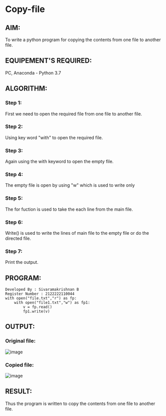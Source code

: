 # Copy-file

## AIM:
To write a python program for copying the contents from one file to another file.

## EQUIPEMENT'S REQUIRED: 
PC, Anaconda - Python 3.7

## ALGORITHM: 

### Step 1:
First we need to open the required file from one file to another file.

### Step 2: 
Using key word "with" to open the required file.
 
### Step 3: 
Again using the with keyword to open the empty file.

### Step 4:  
The empty file is open by using "w" which is used to write only

### Step 5: 
The for fuction is used to take the each line from the main file.

### Step 6: 
Write() is used to write the lines of main file to the empty file or do the directed file.

### Step 7:
Print the output.

## PROGRAM:
```
Developed By : Sivaramakrishnan B
Register Number : 2122222110044
with open("file.txt","r") as fp:
    with open("file1.txt","w") as fp1:
        v = fp.read()
        fp1.write(v)
```

## OUTPUT:

### Original file:
![image](https://github.com/SivaramakrishnanBaskar/copy-file/assets/119476322/335dcb69-58f7-4329-a3d8-5ad4a805e902)

### Copied file:
![image](https://github.com/SivaramakrishnanBaskar/copy-file/assets/119476322/1de6f83d-bf00-46df-a5dc-3fcb4f6cd008)

## RESULT:
Thus the program is written to copy the contents from one file to another file.

